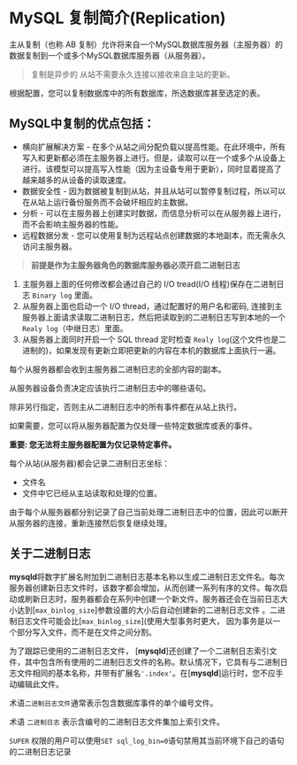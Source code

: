 # MySQL 复制简介(Replication)

主从复制（也称 AB 复制）允许将来自一个MySQL数据库服务器（主服务器）的数据复制到一个或多个MySQL数据库服务器（从服务器）。

> 复制是异步的 从站不需要永久连接以接收来自主站的更新。

根据配置，您可以复制数据库中的所有数据库，所选数据库甚至选定的表。

## MySQL中复制的优点包括：

- 横向扩展解决方案 - 在多个从站之间分配负载以提高性能。在此环境中，所有写入和更新都必须在主服务器上进行。但是，读取可以在一个或多个从设备上进行。该模型可以提高写入性能（因为主设备专用于更新），同时显着提高了越来越多的从设备的读取速度。
- 数据安全性 - 因为数据被复制到从站，并且从站可以暂停复制过程，所以可以在从站上运行备份服务而不会破坏相应的主数据。
- 分析 - 可以在主服务器上创建实时数据，而信息分析可以在从服务器上进行，而不会影响主服务器的性能。
- 远程数据分发 - 您可以使用复制为远程站点创建数据的本地副本，而无需永久访问主服务器。

> **前提是作为主服务器角色的数据库服务器必须开启二进制日志**


1. 主服务器上面的任何修改都会通过自己的 I/O tread(I/O 线程)保存在二进制日志 `Binary log` 里面。
2. 从服务器上面也启动一个 I/O thread，通过配置好的用户名和密码, 连接到主服务器上面请求读取二进制日志，然后把读取到的二进制日志写到本地的一个`Realy log`（中继日志）里面。
3. 从服务器上面同时开启一个 SQL thread 定时检查 `Realy log`(这个文件也是二进制的)，如果发现有更新立即把更新的内容在本机的数据库上面执行一遍。

每个从服务器都会收到主服务器二进制日志的全部内容的副本。

从服务器设备负责决定应该执行二进制日志中的哪些语句。

除非另行指定，否则主从二进制日志中的所有事件都在从站上执行。

如果需要，您可以将从服务器配置为仅处理一些特定数据库或表的事件。

**重要: 您无法将主服务器配置为仅记录特定事件。**

每个从站(从服务器)都会记录二进制日志坐标：

- 文件名
- 文件中它已经从主站读取和处理的位置。

由于每个从服务器都分别记录了自己当前处理二进制日志中的位置，因此可以断开从服务器的连接，重新连接然后恢复继续处理。

## 关于二进制日志

**mysqld**将数字扩展名附加到二进制日志基本名称以生成二进制日志文件名。每次服务器创建新日志文件时，该数字都会增加，从而创建一系列有序的文件。每次启动或刷新日志时，服务器都会在系列中创建一个新文件。服务器还会在当前日志大小达到[`max_binlog_size`]参数设置的大小后自动创建新的二进制日志文件 。二进制日志文件可能会比[`max_binlog_size`](使用大型事务时更大， 因为事务是以一个部分写入文件，而不是在文件之间分割。

为了跟踪已使用的二进制日志文件， [**mysqld**]还创建了一个二进制日志索引文件，其中包含所有使用的二进制日志文件的名称。默认情况下，它具有与二进制日志文件相同的基本名称，并带有扩展名`'.index'`。在[**mysqld**]运行时，您不应手动编辑此文件。

术语`二进制日志文件`通常表示包含数据库事件的单个编号文件。

术语 `二进制日志`  表示含编号的二进制日志文件集加上索引文件。

`SUPER` 权限的用户可以使用`SET sql_log_bin=0`语句禁用其当前环境下自己的语句的二进制日志记录